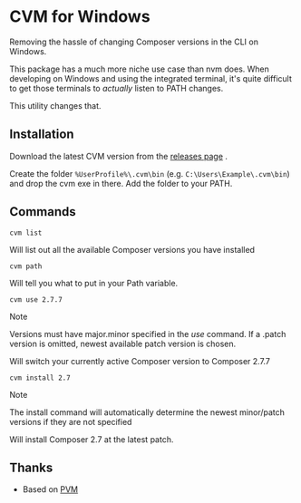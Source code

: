 # CVM for Windows

Removing the hassle of changing Composer versions in the CLI on Windows.

This package has a much more niche use case than nvm does. When developing on Windows and using the integrated terminal, it's quite difficult to get those terminals to _actually_ listen to PATH changes.

This utility changes that.

## Installation

Download the latest CVM version from the [releases page](https://github.com/wujingquan/cvm/releases/latest) .

Create the folder `%UserProfile%\.cvm\bin` (e.g. `C:\Users\Example\.cvm\bin`) and drop the cvm exe in there. Add the folder to your PATH.

## Commands
```
cvm list
```
Will list out all the available Composer versions you have installed

```
cvm path
```
Will tell you what to put in your Path variable.

```
cvm use 2.7.7
```
> [!NOTE]  
> Versions must have major.minor specified in the *use* command. If a .patch version is omitted, newest available patch version is chosen.

Will switch your currently active Composer version to Composer 2.7.7

```
cvm install 2.7
```
> [!NOTE]  
> The install command will automatically determine the newest minor/patch versions if they are not specified

Will install Composer 2.7 at the latest patch.

## Thanks
- Based on [PVM](https://github.com/hjbdev/pvm)